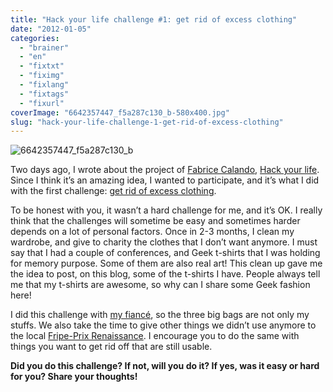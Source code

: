 ```yaml
---
title: "Hack your life challenge #1: get rid of excess clothing"
date: "2012-01-05"
categories: 
  - "brainer"
  - "en"
  - "fixtxt"
  - "fiximg"
  - "fixlang"
  - "fixtags"
  - "fixurl"
coverImage: "6642357447_f5a287c130_b-580x400.jpg"
slug: "hack-your-life-challenge-1-get-rid-of-excess-clothing"
---
```


![](images/6642357447_f5a287c130_b-580x400.jpg "6642357447_f5a287c130_b")

Two days ago, I wrote about the project of [Fabrice Calando](https://fabricecalando.com), [Hack your life](https://fred.dev/hack-your-life/). Since I think it’s an amazing idea, I wanted to participate, and it’s what I did with the first challenge: [get rid of excess clothing](https://fabricecalando.com/hack-your-life/).

To be honest with you, it wasn’t a hard challenge for me, and it’s OK. I really think that the challenges will sometime be easy and sometimes harder depends on a lot of personal factors. Once in 2-3 months, I clean my wardrobe, and give to charity the clothes that I don’t want anymore. I must say that I had a couple of conferences, and Geek t-shirts that I was holding for memory purpose. Some of them are also real art! This clean up gave me the idea to post, on this blog, some of the t-shirts I have. People always tell me that my t-shirts are awesome, so why can I share some Geek fashion here!

I did this challenge with [my fiancé](https://twitter.com/#!/EmilieJolie), so the three big bags are not only my stuffs. We also take the time to give other things we didn’t use anymore to the local [Fripe-Prix Renaissance](https://www.renaissancequebec.ca/). I encourage you to do the same with things you want to get rid off that are still usable.

**Did you do this challenge? If not, will you do it? If yes, was it easy or hard for you? Share your thoughts!**
